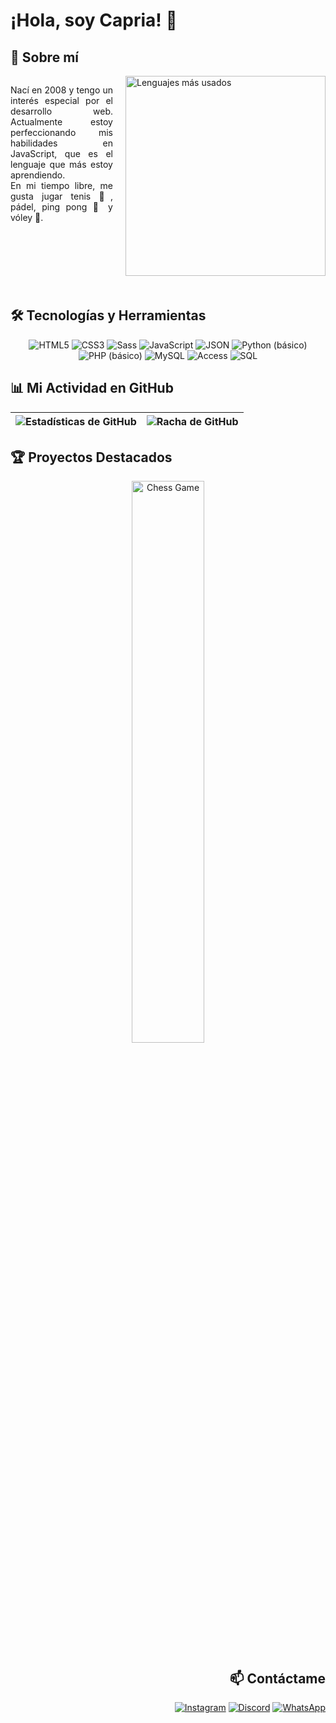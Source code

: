 # ¡Hola, soy Capria! 👋
## 🚀 Sobre mí
<div style="overflow: hidden;">
  <img align="right" src="https://github-readme-stats.vercel.app/api/top-langs/?username=FranchoLol&layout=compact&theme=radical&bg_color=3E00CC&title_color=FFFF00&text_color=FFFF00&icon_color=FFFF00&hide_border=true" alt="Lenguajes más usados" width="320px" style="margin-left: 20px; margin-bottom: 20px;">
  
  <p style="text-align: justify; margin-right: 20px;">
    Nací en 2008 y tengo un interés especial por el desarrollo web. Actualmente estoy perfeccionando mis habilidades en JavaScript, que es el lenguaje que más estoy aprendiendo.<br>En mi tiempo libre, me gusta jugar tenis 🎾, pádel, ping pong 🏓 y vóley 🏐.
  </p>
</div>



## 🛠️ Tecnologías y Herramientas

<p align="center">
  <img src="https://img.shields.io/badge/HTML5-E34F26?style=for-the-badge&logo=html5&logoColor=white" alt="HTML5">
  <img src="https://img.shields.io/badge/CSS3-1572B6?style=for-the-badge&logo=css3&logoColor=white" alt="CSS3">
  <img src="https://img.shields.io/badge/Sass-CC6699?style=for-the-badge&logo=sass&logoColor=white" alt="Sass">
  <img src="https://img.shields.io/badge/JavaScript-F7DF1E?style=for-the-badge&logo=javascript&logoColor=black" alt="JavaScript">
  <img src="https://img.shields.io/badge/JSON-000000?style=for-the-badge&logo=json&logoColor=white" alt="JSON">
  <img src="https://img.shields.io/badge/Python-3776AB?style=for-the-badge&logo=python&logoColor=white" alt="Python (básico)">
  <img src="https://img.shields.io/badge/PHP-777BB4?style=for-the-badge&logo=php&logoColor=white" alt="PHP (básico)">
  <img src="https://img.shields.io/badge/MySQL-4479A1?style=for-the-badge&logo=mysql&logoColor=white" alt="MySQL">
  <img src="https://img.shields.io/badge/Access-A4373A?style=for-the-badge&logo=microsoft-access&logoColor=white" alt="Access">
  <img src="https://img.shields.io/badge/SQL-4479A1?style=for-the-badge&logo=database&logoColor=white" alt="SQL">
</p>

## 📊 Mi Actividad en GitHub

|<img src="https://github-readme-stats.vercel.app/api?username=FranchoLol&show_icons=true&theme=radical&bg_color=3E00CC&title_color=FFFF00&text_color=FFFF00&icon_color=FFFF00&hide_border=true" alt="Estadísticas de GitHub">|<img src="https://github-readme-streak-stats.herokuapp.com/?user=FranchoLol&theme=radical&background=3E00CC&ring=FFFF00&fire=FFFF00&currStreakNum=FFFF00&sideNums=FFFF00&currStreakLabel=FFFF00&sideLabels=FFFF00&dates=FFFF00&hide_border=true" alt="Racha de GitHub">|
|---|---|


## 🏆 Proyectos Destacados

<div align="center">
  <a href="https://github.com/FranchoLol/chess">
    <img src="https://github-readme-stats.vercel.app/api/pin/?username=FranchoLol&repo=chess&theme=radical&bg_color=3E00CC&title_color=FFFF00&text_color=FFFF00&icon_color=FFFF00&hide_border=true" alt="Chess Game" width="48%">
  </a>
</div>

<div align="right">

## 📫 Contáctame
<a href="https://www.instagram.com/TuUsuarioDeInstagram"><img src="https://img.shields.io/badge/Instagram-E4405F?style=for-the-badge&logo=instagram&logoColor=white" alt="Instagram"></a>
<a href="https://discord.com/users/TuUsuarioDeDiscord"><img src="https://img.shields.io/badge/Discord-7289DA?style=for-the-badge&logo=discord&logoColor=white" alt="Discord"></a>
<a href="https://wa.me/TuNúmeroDeWhatsApp"><img src="https://img.shields.io/badge/WhatsApp-25D366?style=for-the-badge&logo=whatsapp&logoColor=white" alt="WhatsApp"></a>
